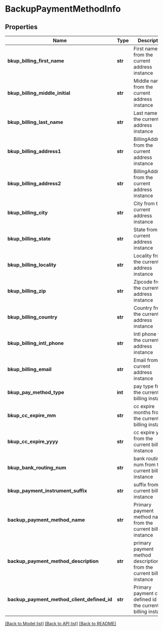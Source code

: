 # BackupPaymentMethodInfo

## Properties
Name | Type | Description | Notes
------------ | ------------- | ------------- | -------------
**bkup_billing_first_name** | **str** | First name from the current address instance | [optional] 
**bkup_billing_middle_initial** | **str** | Middle name from the current address instance | [optional] 
**bkup_billing_last_name** | **str** | Last name from the current address instance | [optional] 
**bkup_billing_address1** | **str** | BillingAddress1 from the current address instance | [optional] 
**bkup_billing_address2** | **str** | BillingAddress2 from the current address instance | [optional] 
**bkup_billing_city** | **str** | City from the current address instance | [optional] 
**bkup_billing_state** | **str** | State from the current address instance | [optional] 
**bkup_billing_locality** | **str** | Locality from the current address instance | [optional] 
**bkup_billing_zip** | **str** | Zipcode from the current address instance | [optional] 
**bkup_billing_country** | **str** | Country from the current address instance | [optional] 
**bkup_billing_intl_phone** | **str** | Intl phone from the current address instance | [optional] 
**bkup_billing_email** | **str** | Email from the current address instance | [optional] 
**bkup_pay_method_type** | **int** | pay type from the current billing instance | [optional] 
**bkup_cc_expire_mm** | **str** | cc expire months from the current billing instance | [optional] 
**bkup_cc_expire_yyyy** | **str** | cc expire year from the current billing instance | [optional] 
**bkup_bank_routing_num** | **str** | bank routing num from the current billing instance | [optional] 
**bkup_payment_instrument_suffix** | **str** | suffix from the current billing instance | [optional] 
**backup_payment_method_name** | **str** | Primary payment method name from the current billing instance | [optional] 
**backup_payment_method_description** | **str** | primary payment method description from the current billing instance | [optional] 
**backup_payment_method_client_defined_id** | **str** | Primary payment client defined id from the current billing instance | [optional] 

[[Back to Model list]](../README.md#documentation-for-models) [[Back to API list]](../README.md#documentation-for-api-endpoints) [[Back to README]](../README.md)


